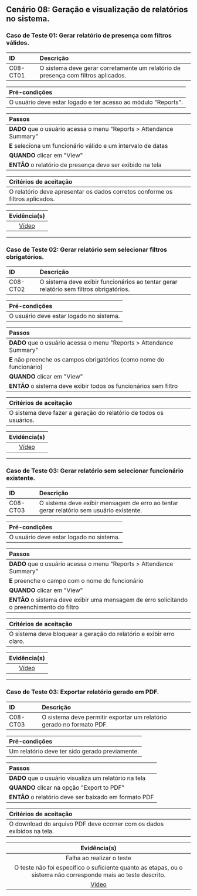 ## Cenário 08: Geração e visualização de relatórios no sistema.

### Caso de Teste 01: Gerar relatório de presença com filtros válidos.

| ID       | Descrição                                                                 |
| :------- | :------------------------------------------------------------------------ |
| C08-CT01 | O sistema deve gerar corretamente um relatório de presença com filtros aplicados. |

| **Pré-condições**                                             |
| :------------------------------------------------------------ |
| O usuário deve estar logado e ter acesso ao módulo "Reports". |

| **Passos**                                                        |
| :---------------------------------------------------------------- |
| **DADO** que o usuário acessa o menu \"Reports > Attendance Summary\" |
| **E** seleciona um funcionário válido e um intervalo de datas     |
| **QUANDO** clicar em \"View\"                                     |
| **ENTÃO** o relatório de presença deve ser exibido na tela        |

| **Critérios de aceitação**                                      |
| :-------------------------------------------------------------- |
| O relatório deve apresentar os dados corretos conforme os filtros aplicados. |

|                **Evidência(s)**               |
| :-------------------------------------------: |
| [Vídeo](https://jam.dev/c/3bf2749a-63a1-426f-9fa1-ae76cbbcff42) |
---

### Caso de Teste 02: Gerar relatório sem selecionar filtros obrigatórios.

| ID       | Descrição                                                                     |
| :------- | :------------------------------------------------------------------------------ |
| C08-CT02 | O sistema deve exibir funcionários ao tentar gerar relatório sem filtros obrigatórios. |

| **Pré-condições**                                             |
| :------------------------------------------------------------ |
| O usuário deve estar logado no sistema.                       |

| **Passos**                                                        |
| :---------------------------------------------------------------- |
| **DADO** que o usuário acessa o menu \"Reports > Attendance Summary\" |
| **E** não preenche os campos obrigatórios (como nome do funcionário) |
| **QUANDO** clicar em \"View\"                                     |
| **ENTÃO** o sistema deve exibir todos os funcionários sem filtro |

| **Critérios de aceitação**                                      |
| :-------------------------------------------------------------- |
| O sistema deve fazer a geração do relatório de todos os usuários. |

|                **Evidência(s)**               |
| :-------------------------------------------: |
| [Vídeo](https://jam.dev/c/11e27ac9-4613-458b-8732-51d1cd76fd5a) |
---

### Caso de Teste 03: Gerar relatório sem selecionar funcionário existente.

| ID       | Descrição                                                                     |
| :------- | :------------------------------------------------------------------------------ |
| C08-CT03 | O sistema deve exibir mensagem de erro ao tentar gerar relatório sem usuário existente. |

| **Pré-condições**                                             |
| :------------------------------------------------------------ |
| O usuário deve estar logado no sistema.                       |

| **Passos**                                                        |
| :---------------------------------------------------------------- |
| **DADO** que o usuário acessa o menu \"Reports > Attendance Summary\" |
| **E** preenche o campo com o nome do funcionário |
| **QUANDO** clicar em \"View\"                                     |
| **ENTÃO** o sistema deve exibir uma mensagem de erro solicitando o preenchimento do filtro |

| **Critérios de aceitação**                                      |
| :-------------------------------------------------------------- |
| O sistema deve bloquear a geração do relatório e exibir erro claro. |

|                **Evidência(s)**               |
| :-------------------------------------------: |
| [Vídeo](https://jam.dev/c/11e27ac9-4613-458b-8732-51d1cd76fd5a) |
---

### Caso de Teste 03: Exportar relatório gerado em PDF.

| ID       | Descrição                                                               |
| :------- | :---------------------------------------------------------------------- |
| C08-CT03 | O sistema deve permitir exportar um relatório gerado no formato PDF.    |

| **Pré-condições**                                             |
| :------------------------------------------------------------ |
| Um relatório deve ter sido gerado previamente.                |

| **Passos**                                                        |
| :---------------------------------------------------------------- |
| **DADO** que o usuário visualiza um relatório na tela           |
| **QUANDO** clicar na opção \"Export to PDF\"                    |
| **ENTÃO** o relatório deve ser baixado em formato PDF           |

| **Critérios de aceitação**                                      |
| :-------------------------------------------------------------- |
| O download do arquivo PDF deve ocorrer com os dados exibidos na tela. |

|                **Evidência(s)**               |
| :-------------------------------------------: |
| Falha ao realizar o teste |
| O teste não foi específico o suficiente quanto as etapas, ou o sistema não corresponde mais ao teste descrito.|
| [Vídeo]() |